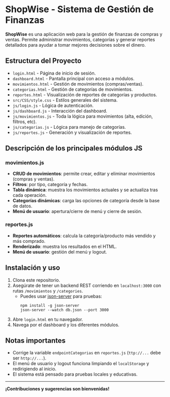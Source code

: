 # ShopWise - Sistema de Gestión de Finanzas

**ShopWise** es una aplicación web para la gestión de finanzas de compras y ventas. Permite administrar movimientos, categorías y generar reportes detallados para ayudar a tomar mejores decisiones sobre el dinero.

## Estructura del Proyecto

- `login.html` - Página de inicio de sesión.
- `dashboard.html` - Pantalla principal con acceso a módulos.
- `movimientos.html` - Gestión de movimientos (compras/ventas).
- `categorias.html` - Gestión de categorías de movimientos.
- `reportes.html` - Visualización de reportes de categorías y productos.
- `src/CSS/style.css` - Estilos generales del sistema.
- `js/login.js` - Lógica de autenticación.
- `js/dashboard.js` - Interacción del dashboard.
- `js/movimientos.js` - Toda la lógica para movimientos (alta, edición, filtros, etc).
- `js/categorias.js` - Lógica para manejo de categorías.
- `js/reportes.js` - Generación y visualización de reportes.

## Descripción de los principales módulos JS

### movimientos.js

- **CRUD de movimientos**: permite crear, editar y eliminar movimientos (compras y ventas).
- **Filtros**: por tipo, categoría y fechas.
- **Tabla dinámica**: muestra los movimientos actuales y se actualiza tras cada operación.
- **Categorías dinámicas**: carga las opciones de categoría desde la base de datos.
- **Menú de usuario**: apertura/cierre de menú y cierre de sesión.

### reportes.js

- **Reportes automáticos**: calcula la categoría/producto más vendido y más comprado.
- **Renderizado**: muestra los resultados en el HTML.
- **Menú de usuario**: gestión del menú y logout.

## Instalación y uso

1. Clona este repositorio.
2. Asegúrate de tener un backend REST corriendo en `localhost:3000` con rutas `/movimientos` y `/categories`.
   - Puedes usar [json-server](https://github.com/typicode/json-server) para pruebas:
     ```
     npm install -g json-server
     json-server --watch db.json --port 3000
     ```
3. Abre `login.html` en tu navegador.
4. Navega por el dashboard y los diferentes módulos.

## Notas importantes

- Corrige la variable `endpointCategorias` en `reportes.js` (`ttp://...` debe ser `http://...`).
- El menú de usuario y logout funciona limpiando el `localStorage` y redirigiendo al inicio.
- El sistema está pensado para pruebas locales y educativas.

---

**¡Contribuciones y sugerencias son bienvenidas!**